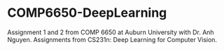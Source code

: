 # COMP6650-DeepLearning
Assignment 1 and 2 from COMP 6650 at Auburn University with Dr. Anh Nguyen. Assignments from CS231n: Deep Learning for Computer Vision.
